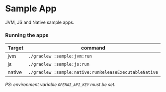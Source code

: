 # Sample App

JVM, JS and Native sample apps.

### Running the apps

| Target | command                                               |
|--------|-------------------------------------------------------|
| jvm    | `./gradlew :sample:jvm:run`                           |
| js     | `./gradlew :sample:js:run`                            |
| native | `./gradlew :sample:native:runReleaseExecutableNative` |

_PS: environment variable `OPENAI_API_KEY` must be set._
